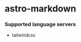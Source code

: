 <!--- THIS DOCUMENT IS AUTOMATICALLY GENERATED, DON'T EDIT IT -->
# astro-markdown

### Supported language servers

- tailwindcss
